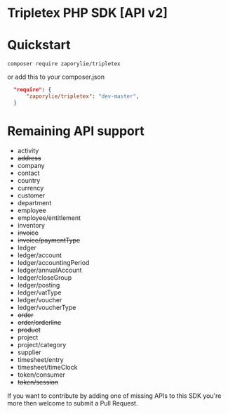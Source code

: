 Tripletex PHP SDK [API v2]
====================

# Quickstart
`composer require zaporylie/tripletex`

or add this to your composer.json

```json
  "require": {
      "zaporylie/tripletex": "dev-master",
  }
```

# Remaining API support

- activity
- ~~address~~
- company
- contact
- country
- currency
- customer
- department
- employee
- employee/entitlement
- inventory
- ~~invoice~~
- ~~invoice/paymentType~~
- ledger
- ledger/account
- ledger/accountingPeriod
- ledger/annualAccount
- ledger/closeGroup
- ledger/posting
- ledger/vatType
- ledger/voucher
- ledger/voucherType
- ~~order~~
- ~~order/orderline~~
- ~~product~~
- project
- project/category
- supplier
- timesheet/entry
- timesheet/timeClock
- token/consumer
- ~~token/session~~

If you want to contribute by adding one of missing APIs to this SDK you're more then welcome to submit a Pull Request.
